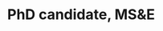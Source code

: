 ---
name: Chunlin Sun
role: Teaching Assistant
title: PhD candidate, MS&E
email: chunlin@stanford.edu
website: 
---